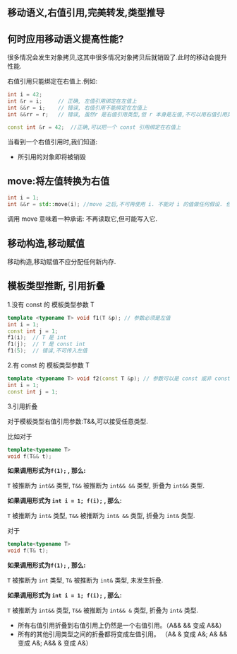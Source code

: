 ## 移动语义,右值引用,完美转发,类型推导

## 何时应用移动语义提高性能?

很多情况会发生对象拷贝,这其中很多情况对象拷贝后就销毁了.此时的移动会提升性能.

右值引用只能绑定在右值上.例如:

```C++
int i = 42;
int &r = i;     // 正确, 左值引用绑定在左值上
int &&r = i;    // 错误, 右值引用不能绑定在左值上
int &&rr = r;   // 错误, 虽然r 是右值引用类型,但 r 本身是左值,不可以用右值引用类型的 rr 来绑定.

const int &r = 42;  //正确,可以把一个 const 引用绑定在右值上
```

当看到一个右值引用时,我们知道:

- 所引用的对象即将被销毁

## move:将左值转换为右值

```C++
int i = 1;
int &&r = std::move(i); //move 之后,不可再使用 i. 不能对 i 的值做任何假设. 但可以对其赋新值.
```

调用 move 意味着一种承诺: 不再读取它,但可能写入它.

## 移动构造,移动赋值

移动构造,移动赋值不应分配任何新内存.

## 模板类型推断, 引用折叠

1.没有 const 的 模板类型参数 T

```C++
template <typename T> void f1(T &p); // 参数必须是左值
int i = 1;
const int j = 1;
f1(i);  // T 是 int
f1(j);  // T 是 const int
f1(5);  // 错误,不可传入左值
```

2.有 const 的 模板类型参数 T

```C++
template <typename T> void f2(const T &p); // 参数可以是 const 或非 const 左值,也可以是右值,即任何对象.
int i = 1;
const int j = 1;
```

3.引用折叠

对于模板类型右值引用参数:T&&,可以接受任意类型.

比如对于

```C++
template<typename T>
void f(T&& t);
```

**如果调用形式为`f(1);` ,  那么:**

`T` 被推断为 `int&&` 类型, `T&&` 被推断为 `int&& &&` 类型, 折叠为 `int&&` 类型.

**如果调用形式为 `int i = 1; f(i);` , 那么:**

`T` 被推断为 `int&` 类型, `T&&` 被推断为 `int& &&` 类型, 折叠为 `int&` 类型.


对于

```C++
template<typename T>
void f(T& t);
```

**如果调用形式为`f(1);` ,  那么:**

`T` 被推断为 `int` 类型, `T&` 被推断为 `int&` 类型, 未发生折叠.

**如果调用形式为 `int i = 1; f(i);` , 那么:**

`T` 被推断为 `int&&` 类型, `T&&` 被推断为 `int&& &` 类型, 折叠为 `int&` 类型.


- 所有右值引用折叠到右值引用上仍然是一个右值引用。（A&& && 变成 A&&）
- 所有的其他引用类型之间的折叠都将变成左值引用。 （A& & 变成 A&; A& && 变成 A&; A&& & 变成 A&）